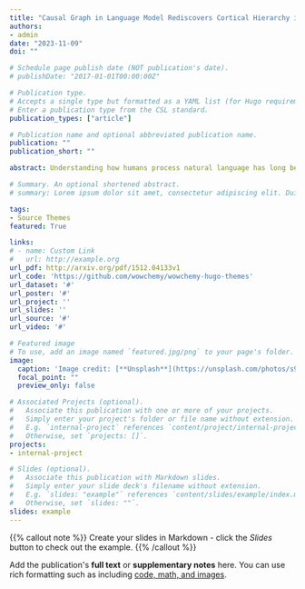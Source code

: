 ```yaml
---
title: "Causal Graph in Language Model Rediscovers Cortical Hierarchy in Human Narrative Processing"
authors:
- admin
date: "2023-11-09"
doi: ""

# Schedule page publish date (NOT publication's date).
# publishDate: "2017-01-01T00:00:00Z"

# Publication type.
# Accepts a single type but formatted as a YAML list (for Hugo requirements).
# Enter a publication type from the CSL standard.
publication_types: ["article"]

# Publication name and optional abbreviated publication name.
publication: ""
publication_short: ""

abstract: Understanding how humans process natural language has long been a vital research direction. The field of natural language processing (NLP) has recently experienced a surge in the development of powerful language models. These models have proven to be invaluable tools for studying another complex system known to process human language, the brain. Previous studies have demonstrated that the features of language models can be mapped to fMRI brain activity. This raises the question, is there a commonality between information processing in language models and the human brain? To estimate information flow patterns in a language model, we examined the causal relationships between different layers. Drawing inspiration from the workspace framework for consciousness, we hypothesized that features integrating more information would more accurately predict higher hierarchical brain activity. To validate this hypothesis, we classified language model features into two categories based on causal network measures, "low in-degree" and "high in-degree". We subsequently compared the brain prediction accuracy maps for these two groups. Our results reveal that the difference in prediction accuracy follows a hierarchical pattern, consistent with the cortical hierarchy map revealed by intrinsic time constants. This finding suggests a parallel between how language models and the human brain process linguistic information.

# Summary. An optional shortened abstract.
# summary: Lorem ipsum dolor sit amet, consectetur adipiscing elit. Duis posuere tellus ac convallis placerat. Proin tincidunt magna sed ex sollicitudin condimentum.

tags:
- Source Themes
featured: True

links:
# - name: Custom Link
#   url: http://example.org
url_pdf: http://arxiv.org/pdf/1512.04133v1
url_code: 'https://github.com/wowchemy/wowchemy-hugo-themes'
url_dataset: '#'
url_poster: '#'
url_project: ''
url_slides: ''
url_source: '#'
url_video: '#'

# Featured image
# To use, add an image named `featured.jpg/png` to your page's folder. 
image:
  caption: 'Image credit: [**Unsplash**](https://unsplash.com/photos/s9CC2SKySJM)'
  focal_point: ""
  preview_only: false

# Associated Projects (optional).
#   Associate this publication with one or more of your projects.
#   Simply enter your project's folder or file name without extension.
#   E.g. `internal-project` references `content/project/internal-project/index.md`.
#   Otherwise, set `projects: []`.
projects:
- internal-project

# Slides (optional).
#   Associate this publication with Markdown slides.
#   Simply enter your slide deck's filename without extension.
#   E.g. `slides: "example"` references `content/slides/example/index.md`.
#   Otherwise, set `slides: ""`.
slides: example
---
```


{{% callout note %}}
Create your slides in Markdown - click the *Slides* button to check out the example.
{{% /callout %}}

Add the publication's **full text** or **supplementary notes** here. You can use rich formatting such as including [code, math, and images](https://wowchemy.com/docs/content/writing-markdown-latex/).

